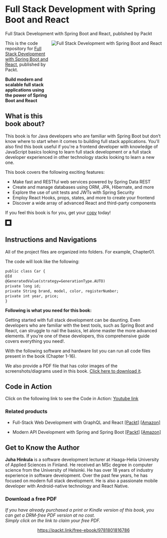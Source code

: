# Full Stack Development with Spring Boot and React	
Full Stack Development with Spring Boot and React, published by Packt

<a href="https://www.packtpub.com/product/full-stack-development-with-spring-boot-and-react/9781801816786"><img src="https://static.packt-cdn.com/products/9781801816786/cover/smaller" alt="Full Stack Development with Spring Boot and React" height="256px" align="right"></a>

This is the code repository for [Full Stack Development with Spring Boot and React](https://www.packtpub.com/product/full-stack-development-with-spring-boot-and-react/9781803234588), published by Packt.

**Build modern and scalable full stack applications using the power of Spring Boot and React**

## What is this book about?

This book is for Java developers who are familiar with Spring Boot but don’t know where to start when it comes to building full stack applications. You'll also find this book useful if you're a frontend developer with knowledge of JavaScript basics looking to learn full stack development or a full stack developer experienced in other technology stacks looking to learn a new one.

This book covers the following exciting features:

* Make fast and RESTful web services powered by Spring Data REST
* Create and manage databases using ORM, JPA, Hibernate, and more
* Explore the use of unit tests and JWTs with Spring Security
* Employ React Hooks, props, states, and more to create your frontend
* Discover a wide array of advanced React and third-party components

If you feel this book is for you, get your [copy](https://www.amazon.com/dp/1801816786) today!

<a href="https://www.packtpub.com/?utm_source=github&utm_medium=banner&utm_campaign=GitHubBanner"><img src="https://raw.githubusercontent.com/PacktPublishing/GitHub/master/GitHub.png" 
alt="https://www.packtpub.com/" border="5" /></a>


## Instructions and Navigations
All of the project files are organized into folders. For example, Chapter01.

The code will look like the following:

```
public class Car {
@Id
@GeneratedValue(strategy=GenerationType.AUTO)
private long id;
private String brand, model, color, registerNumber;
private int year, price;
}
```

**Following is what you need for this book:**

Getting started with full stack development can be daunting. Even developers who are familiar with the best tools, such as Spring Boot and React, can struggle to nail the basics, let alone master the more advanced elements. If you’re one of these developers, this comprehensive guide covers everything you need!.

With the following software and hardware list you can run all code files present in the book (Chapter 1-16).

We also provide a PDF file that has color images of the screenshots/diagrams used in this book. [Click here to download it](https://static.packt-cdn.com/downloads/9781801816786_ColorImages.pdf).

## Code in Action

Click on the following link to see the Code in Action: [Youtube link](https://bit.ly/3t3Qe4r)

### Related products <Other books you may enjoy>
* Full-Stack Web Development with GraphQL and React [[Packt]](https://www.packtpub.com/product/full-stack-web-development-with-graphql-and-react-second-edition/9781801077880) [[Amazon]](https://www.amazon.com/Full-Stack-Web-Development-GraphQL-React/dp/1801077886)

* Modern API Development with Spring and Spring Boot [[Packt]](https://www.packtpub.com/product/modern-api-development-with-spring-and-spring-boot/9781800562479) [[Amazon]](https://www.amazon.com/Modern-API-Development-Spring-Boot/dp/1800562470)

## Get to Know the Author
**Juha Hinkula** is a software development lecturer at Haaga-Helia University of Applied Sciences in Finland. He received an MSc degree in computer science from the University of Helsinki. He has over 18 years of industry experience in software development. Over the past few years, he has focused on modern full stack development. He is also a passionate mobile developer with Android-native technology and React Native.	
### Download a free PDF

 <i>If you have already purchased a print or Kindle version of this book, you can get a DRM-free PDF version at no cost.<br>Simply click on the link to claim your free PDF.</i>
<p align="center"> <a href="https://packt.link/free-ebook/9781801816786">https://packt.link/free-ebook/9781801816786 </a> </p>